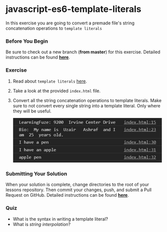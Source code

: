 # javascript-es6-template-literals

In this exercise you are going to convert a premade file's string concatenation operations to `template literals`


### Before You Begin

Be sure to check out a new branch (**from master**) for this exercise. Detailed instructions can be found [**here**](../../guides/before-each-exercise.md).

### Exercise

1. Read about `template literals` [here](https://exploringjs.com/impatient-js/ch_template-literals.html#template-literals).


1. Take a look at the provided `index.html` file.

1. Convert all the string concatenation operations to template literals.  Make sure to not convert every single string into a template literal.  Only where they will be useful.

    <p align='center'>
      <img src='images/template-literals-1.JPG'>
    </p>

### Submitting Your Solution

When your solution is complete, change directories to the root of your lessons repository. Then commit your changes, push, and submit a Pull Request on GitHub. Detailed instructions can be found [**here**](../../guides/after-each-exercise.md).

### Quiz

- What is the syntax in writing a template literal?
- What is _string interpolation_?
